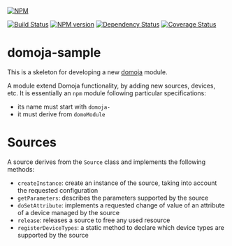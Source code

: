[//]: # (badges START)
[![NPM](https://nodei.co/npm/domoja.png?downloads=true&downloadRank=true&stars=true)](https://nodei.co/npm/domoja/)

[![Build Status](https://travis-ci.org/bchabrier/domoja.svg?branch=master)](https://travis-ci.org/bchabrier/domoja) [![NPM version](http://img.shields.io/npm/v/domoja.svg)](https://www.npmjs.org/package/domoja) [![Dependency Status](https://david-dm.org/bchabrier/domoja.svg)](https://david-dm.org/bchabrier/domoja) [![Coverage Status](https://coveralls.io/repos/github/bchabrier/domoja/badge.svg?branch=master)](https://coveralls.io/github/bchabrier/domoja?branch=master)


[//]: # (badges END)


[//]: # (moduleName START)
domoja-sample
=============
[//]: # (moduleName END)

This is a skeleton for developing a new [domoja](https://www.npmjs.com/package/domoja) module.

A module extend Domoja functionality, by adding new sources, devices, etc. It is essentially an `npm` module following particular specifications:
- its name must start with `domoja-`
- it must derive from `domoModule`

# Sources
[//]: # (sourceDoc START)
A source derives from the `Source` class and implements the following methods:
- `createInstance`: create an instance of the source, taking into account the requested configuration
- `getParameters`: describes the parameters supported by the source
- `doSetAttribute`: implements a requested change of value of an attribute of a device managed by the source
- `release`: releases a source to free any used resource
- `registerDeviceTypes`: a static method to declare which device types are supported by the source

[//]: # (sourceDoc END)



